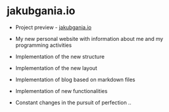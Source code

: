 # jakubgania.io

- Project preview - [jakubgania.io](https://jakubgania.io)

- My new personal website with information about me and my programming activities

- Implementation of the new structure

- Implementation of the new layout

- Implementation of blog based on markdown files

- Implementation of new functionalities

- Constant changes in the pursuit of perfection ..
